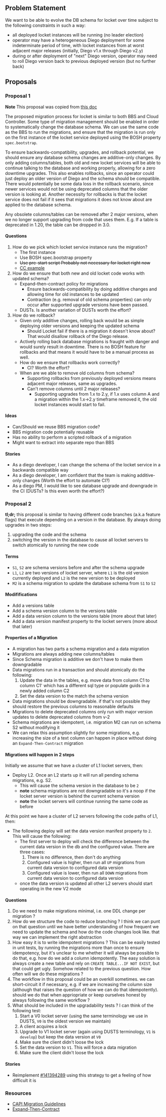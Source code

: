 ## Problem Statement

We want to be able to evolve the DB schema for locket over time subject to the
following constraints in such a way:

- all deployed locket instances will be running (no leader election)
- operator may have a heterogeneous Diego deployment for some indeterminate
  period of time, with locket instances from at worst adjacent major releases
  (initially, Diego v1.x through Diego v2.y)
- during or after deployment of "next" Diego version, operator may need to roll
  Diego version back to previous deployed version (but no further back)

## Proposals

### Proposal 1

**Note** This proposal was copied from [this doc](https://docs.google.com/document/d/1bhBMx_il6tissr8C8Q1x3EFjVlg_zXjJo-GBXuEAi1w/edit?usp=sharing)

The proposed migration process for locket is similar to both BBS and Cloud Controller. Some type of migration management should be enabled in order to systematically change the database schema. We can use the same code as the BBS to run the migrations, and ensure that the migration is run only on the first instance of the locket service deployed using the BOSH property `spec.bootstrap`.

To ensure backwards-compatibility, upgrades, and rollback potential, we should ensure any database schema changes are additive-only changes. By only adding columns/tables, both old and new locket services will be able to continue talking to the database and working properly, allowing for a zero downtime upgrades. This also enables rollbacks, since an operator could just deploy an older version of Diego and the schema should be compatible. There would potentially be some data loss in the rollback scenario, since newer services would not be using deprecated columns that the older version is looking at. Another necessity for rollbacks is that the locket service does not fail if it sees that migrations it does not know about are applied to the database schema.

Any obsolete columns/tables can be removed after 2 major versions, when we no longer support upgrading from code that uses them. E.g. If a table is deprecated in 1.20, the table can be dropped in 3.0.

#### Questions
1. How do we pick which locket service instance runs the migration?
   - The first instance
   - Use BOSH spec.bootstrap property
   - ~~Use pre-start script Probably not necessary for locket right now~~
   - [CC example](https://github.com/cloudfoundry/cloud_controller_ng/blob/95ff7c25cbeefdef1d595edda64a180268174dd4/bosh/jobs/cloud_controller_ng/templates/pre-start.sh.erb#L111-L116)
2. How do we ensure that both new and old locket code works with updated schema?
   - Expand-then-contract policy for migrations
     - Ensure backwards-compatibility by doing additive changes and allowing time for old instances to be updated
     - Contraction (e.g. removal of old schema properties) can only occur after supported upgrade versions have been passed.
   - DUSTs. Is another variation of DUSTs worth the effort?
3. How do we rollback?
   - Given only additive changes, rolling back would be as simple deploying older versions and keeping the updated schema
     - Should Locket fail if there is a migration it doesn't know about? That would disallow rollback of the Diego release.
   - Actively rolling back database migrations is fraught with danger and would
     surely result in downtime. There is no BOSH feature for rollbacks and that
     means it would have to be a manual process as well.
   - How do we ensure that rollbacks work correctly?
     - CI? Worth the effort?
   - When are we able to remove old columns from schema?
     - Supporting rollbacks from previously deployed versions means adjacent major releases, same as upgrades.
     - Can't remove columns until 2 major releases?
       - Supporting upgrades from 1.x to 2.y, if 1.x uses column A and a
         migration within the 1.x->2.y timeframe removed it, the old locket
         instances would start to fail.

#### Ideas

- Can/Should we reuse BBS migration code?
- BBS migration code potentially reusable
- Has no ability to perform a scripted rollback of a migration
- Might want to extract into separate repo than BBS

#### Stories

- As a diego developer, I can change the schema of the locket service in a backwards compatible way
- As a diego developer, I am confident that the team is making additive-only changes (Worth the effort to automate CI?)
- As a diego PM, I would like to see database upgrade and downgrade in the CI (DUSTs? Is this even worth the effort?)


### Proposal 2

**tl;dr;** this proposal is similar to having different code branches (a.k.a feature flags) that execute depending on a version in the database. By always doing upgrades in two steps:

1. upgrading the code and the schema
2. switching the version in the database to cause all locket servers to switch atomically to running the new code

#### Terms

- `S1`, `S2` are schema versions before and after the schema upgrade
- `L1`, `L2` are two versions of locket server, where `L1` is the old version currently deployed and `L2` is the new version to be deployed
- `M2` is a schema migration to update the database schema from `S1` to `S2`

#### Modififications

- Add a versions table
- Add a schema version column to the versions table
- Add a data version column to the versions table (more about that later)
- Add a data version manifest property to the locket servers (more about that later)

#### Properties of a Migration

- A migration has two parts a schema migration and a data migration
- Migrations are always adding new columns/tables
- Since Schema migration is additive we don't have to make them downgradable
- Data migrations run in a transaction and should atomically do the following:
  1. Update the data in the tables, e.g. move data from column C1 to column C1' which has a different sql type or populate guids in a newly added column C2
  2. Set the data version to the match the schema version
- Data migrations should be downgradable. if that's not possible they should restore the previous columns to reasonable defaults
- Migrations to delete deprecated columns only run with major version updates to delete deprecated columns from v-2
- Schema migrations are idempotent, i.e. migration M2 can run on schema S2 without modifying it
- We can relax this assumption slightly for some migrations, e.g. increasing the size of a text column can happen in place without doing an `Expand-Then-Contract` migration

#### Migrations will happen in 2 steps

Initially we assume that we have a cluster of L1 locket servers, then:

- Deploy L2. Once an L2 starts up it will run all pending schema migrations, e.g. S2.
  - This will cause the schema version in the database to be `2`
  - **note** schema migrations are not downgradable so it's a noop if the locket server version is behind the current schema version
  - **note** the locket servers will continue running the same code as before

At this point we have a cluster of L2 servers following the code paths of L1, then:

- The following deploy will set the data version manifest property to `2`. This will cause the following:
  - The first server to deploy will check the difference between the current data version in the db and the configured value. There are three cases:
    1. There is no difference, then don't do anything
    2. Configured value is higher, then run all `UP` migrations from current data version to configured data version
    3. Configured value is lower, then run all `DOWN` migrations from current data version to configured data version
  - once the data version is updated all other L2 servers should start operating in the new V2 mode

#### Questions

1. Do we need to make migrations minimal, i.e. one DDL change per migration ?
2. How do we structure the code to reduce branching ? I think we can punt on that question until we have better understanding of how frequent we need to update the schema and how do the code changes look like. that way we can implement the right abstraction
3. How easy it is to write idempotent migrations ? This can be easily tested in unit tests, by running the migrations more than once to ensure idempotency, but it's unclear to me whether it will always be possible to do that, e.g. how do we add a column idempotently. The easy solution is always create a new table and rely on `CREATE TABLE...IF NOT EXIST`, but that could get ugly. Somehow related to the previous question. How often will we do these migrations ?
4. The workflow in this proposal could be an overkill sometimes. we can short-circuit it if necessary, e.g. if we are increasing the column size (although that raises the question of how we can do that idempotently). should we do that when appriopriate or keep ourselves honest by always following the same workflow ?
5. What should be included in the upgradability tests ? I can think of the following test:
   1. Start a V0 locket server (using the same terminology we use in DUSTS, `V0` is the oldest version we maintain)
   2. A client acquires a lock
   3. Upgrade to V1 locket server (again using DUSTS terminology, `V1` is `develop`) but keep the data version at `V0`
   4. Make sure the client didn't loose the lock
   5. Set the data version to `V1`. This will force a data migration
   6. Make sure the client didn't loose the lock

#### Stories

- Reimplement [#141394289](https://pivotaltracker.com/stories/show/141394289) using this strategy to get a feeling of how difficult it is

### Resources

- [CAPI Migration Guidelines](https://github.com/cloudfoundry/cloud_controller_ng/wiki/CAPI-Migration-Style-Guide)
- [Expand-Then-Contract](https://martinfowler.com/bliki/ParallelChange.html)

